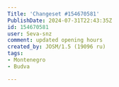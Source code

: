 ```yaml
---
Title: 'Changeset #154670581'
PublishDate: 2024-07-31T22:43:35Z
id: 154670581
user: Seva-snz
comment: updated opening hours
created_by: JOSM/1.5 (19096 ru)
tags:
- Montenegro
- Budva

---
```

